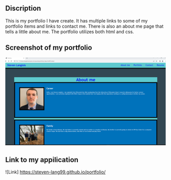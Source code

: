 ## Discription

This is my portfolio I have create. It has multiple links to some of my portfolio items and links to contact me. There is also an about me page that tells a little about me. The portfolio utilizes both html and css.



## Screenshot of my portfolio

![Screenshot](./img/Screenshot.png)


## Link to my appilication

![Link] https://steven-lang99.github.io/portfolio/